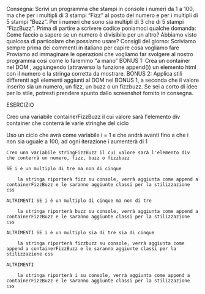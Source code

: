Consegna:
Scrivi un programma che stampi in console i numeri da 1 a 100, ma che per i multipli di 3 stampi “Fizz” al posto del numero e per i multipli di 5 stampi “Buzz”. Per i numeri che sono sia multipli di 3 che di 5 stampi “FizzBuzz”.
Prima di partire a scrivere codice poniamoci qualche domanda:
Come faccio a sapere se un numero è divisibile per un altro? Abbiamo visto qualcosa di particolare che possiamo usare?
Consigli del giorno:
Scriviamo sempre prima dei commenti in italiano per capire cosa vogliamo fare
Proviamo ad immaginare le operazioni che vogliamo far svolgere al nostro programma così come lo faremmo “a mano”
BONUS 1:
Crea un container nel DOM , aggiungendo (attraverso la funzione append()) un elemento html con il numero o la stringa corretta da mostrare.
BONUS 2:
Applica stili differenti agli elementi aggiunti al DOM nel BONUS 1, a seconda che il valore inserito sia un numero, un fizz, un buzz o un fizzbuzz. Se sei a corto di idee per lo stile, potresti prendere spunto dallo screenshot fornito in consegna.


ESERCIZIO


Creo una variabile containerFizzBuzz il cui valore sarà l'elemento div container che conterrà le varie stringhe del ciclo

Uso un ciclo che avrà come variabile i = 1 e che andrà avanti fino a che i non sia uguale a 100; ad ogni iterazione i aumenterà di 1

    Creo una variabile stringFizzBuzz il cui valore sarà l'elemento div che conterrà un numero, fizz, buzz o fizzbuzz

    SE i è un multiplo di tre ma non di cinque

        la stringa riporterà fizz su console, verrà aggiunta come append a containerFizzBuzz e le saranno aggiunte classi per la stilizzazione css

    ALTRIMENTI SE i è un multiplo di cinque ma non di tre

        la stringa riporterà buzz su console, verrà aggiunta come append a containerFizzBuzz e le saranno aggiunte classi per la stilizzazione css

    ALTRIMENTI SE i è un multiplo sia di tre sia di cinque

        la stringa riporterà fizzbuzz su console, verrà aggiunta come append a containerFizzBuzz e le saranno aggiunte classi per la stilizzazione css

    ALTRIMENTI 

        la stringa riporterà i su console, verrà aggiunta come append a containerFizzBuzz e le saranno aggiunte classi per la stilizzazione css

    

